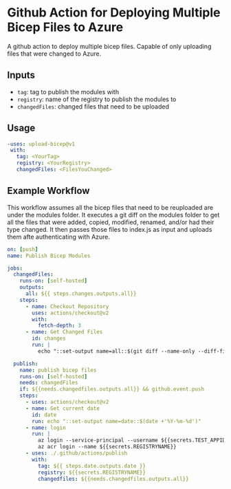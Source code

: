 # Github Action for Deploying Multiple Bicep Files to Azure

A github action to deploy multiple bicep files. Capable of only uploading files that were changed to Azure.

## Inputs

* `tag`: tag to publish the modules with
* `registry`: name of the registry to publish the modules to
* `changedFiles`: changed files that need to be uploaded 

## Usage

```yml
-uses: upload-bicep@v1  
 with:
   tag: <YourTag>
   registry: <YourRegistry>
   changedFiles: <FilesYouChanged>
```

## Example Workflow

This workflow assumes all the bicep files that need to be reuploaded are under the modules folder. It executes a git diff on the modules folder to get all the files that were added, copied, modified, renamed, and/or had their type changed. It then passes those files to index.js as input and uploads them afte authenticating with Azure.

```yml
on: [push]
name: Publish Bicep Modules

jobs:
  changedFiles:
    runs-on: [self-hosted]
    outputs: 
      all: ${{ steps.changes.outputs.all}}
    steps:
      - name: Checkout Repository
        uses: actions/checkout@v2
        with: 
          fetch-depth: 3
      - name: Get Changed Files
        id: changes
        run: |
          echo "::set-output name=all::$(git diff --name-only --diff-filter=ACMRT ${{ github.event.pull_request.head.sha }} ${{ github.event.pull_request.base.sha }} -- modules/ | grep .bicep$ | xargs)"

  publish:
    name: publish bicep files
    runs-on: [self-hosted]
    needs: changedFiles
    if: ${{needs.changedfiles.outputs.all}} && github.event.push
    steps:
      - uses: actions/checkout@v2
      - name: Get current date
        id: date
        run: echo "::set-output name=date::$(date +'%Y-%m-%d')"
      - name: login
        run: |
          az login --service-principal --username ${{secrets.TEST_APPID}} --tenant ${{secrets.TENANT_ID}}  --password ${{secrets.TEST_APPSECRET}}
          az acr login --name ${{secrets.REGISTRYNAME}}
      - uses: ./.github/actions/publish
        with: 
          tag: ${{ steps.date.outputs.date }}
          registry: ${{secrets.REGISTRYNAME}}
          changedfiles: ${{needs.changedfiles.outputs.all}}
```